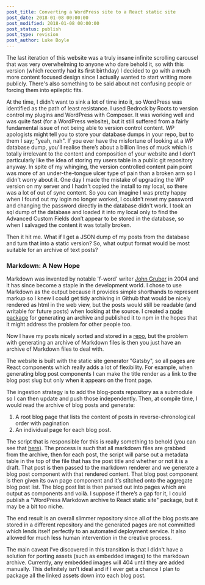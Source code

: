 ```yaml
---
post_title: Converting a WordPress site to a React static site
post_date: 2018-01-08 00:00:00
post_modified: 2018-01-08 00:00:00
post_status: publish
post_type: revision
post_author: Luke Boyle
---
```


The last iteration of this website was a truly insane infinite scrolling
carousel that was very overwhelming to anyone who dare behold it, so with this
version (which recently had its first birthday) I decided to go with a much
more content focused design since I actually wanted to start writing more
publicly. There's also something to be said about not confusing people or
forcing them into epileptic fits.

At the time, I didn't want to sink a lot of time into it, so WordPress was
identified as the path of least resistance. I used Bedrock by Roots to version
control my plugins and WordPress with Composer. It was working well and was
quite fast (for a WordPress website), but it still suffered from a fairly
fundamental issue of not being able to version control content. WP apologists
might tell you to store your database dumps in your repo, but to them I say;
"yeah, nah". If you ever have the misfortune of looking at a WP database dump,
you'll realise there’s about a billion lines of muck which is totally
irrelevant to the content and composition of your website and I don’t
particularly like the idea of storing my users table in a public git repository
anyway. In spite of my whinging, the version controlled content pain point was
more of an under-the-tongue ulcer type of pain than a broken arm so I didn't
worry about it. One day I made the mistake of upgrading the WP version on my
server and I hadn't copied the install to my local, so there was a lot of out
of sync content. So you can imagine I was pretty happy when I found out my
login no longer worked, I couldn’t reset my password and changing the password
directly in the database didn't work. I took an sql dump of the database and
loaded it into my local only to find the Advanced Custom Fields don’t appear
to be stored in the database, so when I salvaged the content it was totally
broken.

Then it hit me. What if I get a JSON dump of my posts from the database and
turn that into a static version? So, what output format would be most suitable
for an archive of text posts?

### Markdown: A New Hope

Markdown was invented by notable 'f-word' writer [John Gruber](https://daringfireball.net) in 2004 and it
has since become a staple in the development world. I chose to use Markdown
as the output because it provides simple shorthands to represent markup so I
knew I could get tidy archiving in Github that would be nicely rendered as
html in the web view, but the posts would still be readable (and writable for
future posts) when looking at the source. I created a [node package](https://www.npmjs.com/package/@lukeboyle/wordpress-to-markdown) for
generating an archive and published it to npm in the
hopes that it might address the problem for other people too.

Now I have my posts nicely sorted and stored in a [repo](https://github.com/3stacks/blog-posts/blob/master/2017/04/css-variables--a-case-study.md),
but the problem with generating an archive of Markdown files is then you just
have an archive of Markdown files to deal with.

The website is built with the static site generator "Gatsby", so all pages
are React components which really adds a lot of flexibility. For example, when
generating blog post components I can make the title render as a link to the
blog post slug but only when it appears on the front page.

The ingestion strategy is to add the blog-posts repository as a submodule so
I can then update and push those independently. Then, at compile time, I would
read the archive of blog posts and generate:

1. A root blog page that lists the content of posts in reverse-chronological
   order with pagination
2. An individual page for each blog post.

The script that is responsible for this is really something to behold (you can
see that [here](https://github.com/3stacks/portfolio-2016/blob/master/scripts/blog-post.js)).
The process is such that all markdown files are grabbed from the archive, then
for each post, the script will parse out a metadata table in the top of the
file that has the post title and whether or not it is a draft.
That post is then passed to the markdown renderer and we generate a blog post
component with that rendered content. That blog post component is then given
its own page component and it’s stitched onto the aggregate blog post list.
The blog post list is then parsed out into pages which are output as components
and voilà. I suppose if there’s a gap for it, I could publish a "WordPress
Markdown archive to React static site" package, but it may be a bit too niche.

The end result is an overall slimmer repository since all of the blog posts
are stored in a different repository and the generated pages are not committed
which lends itself perfectly to an automated deployment service. It also
allowed for much less human intervention in the creative process.

The main caveat I’ve discovered in this transition is that I didn't have a
solution for porting assets (such as embedded images) to the markdown archive.
Currently, any embedded images will 404 until they are added manually.
This definitely isn't ideal and if I ever get a chance I plan to package all the
linked assets down into each blog post.
